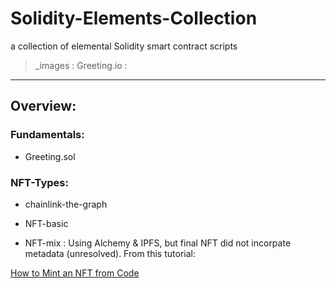 # Solidity-Elements-Collection

a collection of elemental Solidity smart contract scripts

> _images :
> Greeting.io :

-------------------------------------------------------

## Overview:

### Fundamentals:

- Greeting.sol


### NFT-Types:

- chainlink-the-graph

- NFT-basic

- NFT-mix : Using Alchemy & IPFS, but final NFT did not incorpate metadata (unresolved). From this tutorial:

[How to Mint an NFT from Code](https://docs.alchemy.com/docs/how-to-mint-an-nft-from-code)


